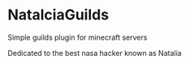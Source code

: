 # NatalciaGuilds
Simple guilds plugin for minecraft servers

Dedicated to the best nasa hacker known as Natalia